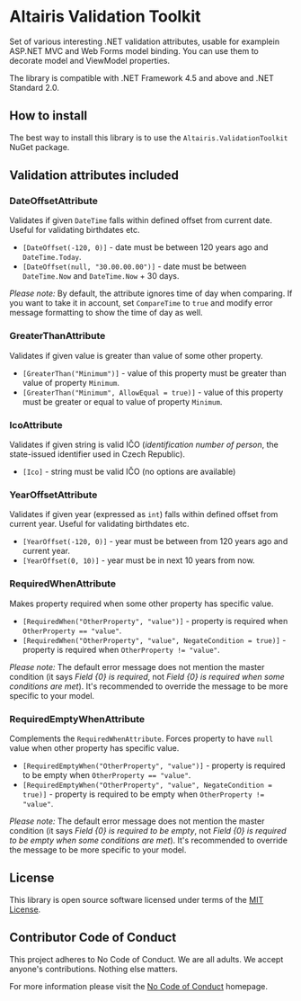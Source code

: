﻿# Altairis Validation Toolkit

Set of various interesting .NET validation attributes, usable for examplein ASP.NET MVC and Web Forms model binding. You can use them to decorate model and ViewModel properties.

The library is compatible with .NET Framework 4.5 and above and .NET Standard 2.0.

## How to install

The best way to install this library is to use the `Altairis.ValidationToolkit` NuGet package.

## Validation attributes included

### DateOffsetAttribute
Validates if given `DateTime` falls within defined offset from current date. Useful for validating birthdates etc.

* `[DateOffset(-120, 0)]` - date must be between 120 years ago and `DateTime.Today`.
* `[DateOffset(null, "30.00.00.00")]` - date must be between `DateTime.Now` and `DateTime.Now` + 30 days.

*Please note:* By default, the attribute ignores time of day when comparing. If you want to take it in account, set `CompareTime` to `true` and modify error message formatting to show the time of day as well.

### GreaterThanAttribute
Validates if given value is greater than value of some other property.

* `[GreaterThan("Minimum")]` - value of this property must be greater than value of property `Minimum`.
* `[GreaterThan("Minimum", AllowEqual = true)]` - value of this property must be greater or equal to value of property `Minimum`.

### IcoAttribute
Validates if given string is valid IČO (*identification number of person*, the state-issued identifier used in Czech Republic).

* `[Ico]` - string must be valid IČO (no options are available)

### YearOffsetAttribute
Validates if given year (expressed as `int`) falls within defined offset from current year. Useful for validating birthdates etc.

* `[YearOffset(-120, 0)]` - year must be between from 120 years ago and current year.
* `[YearOffset(0, 10)]` - year must be in next 10 years from now.

### RequiredWhenAttribute
Makes property required when some other property has specific value.

* `[RequiredWhen("OtherProperty", "value")]` - property is required when `OtherProperty == "value"`.
* `[RequiredWhen("OtherProperty", "value", NegateCondition = true)]` - property is required when `OtherProperty != "value"`.

*Please note:* The default error message does not mention the master condition (it says *Field {0} is required*, not *Field {0} is required when some conditions are met*). It's recommended to override the message to be more specific to your model.

### RequiredEmptyWhenAttribute
Complements the `RequiredWhenAttribute`. Forces property to have `null` value when other property has specific value.

* `[RequiredEmptyWhen("OtherProperty", "value")]` - property is required to be empty when `OtherProperty == "value"`.
* `[RequiredEmptyWhen("OtherProperty", "value", NegateCondition = true)]` - property is required to be empty when `OtherProperty != "value"`.

*Please note:* The default error message does not mention the master condition (it says *Field {0} is required to be empty*, not *Field {0} is required to be empty when some conditions are met*). It's recommended to override the message to be more specific to your model.

## License

This library is open source software licensed under terms of the [MIT License](LICENSE.md).

## Contributor Code of Conduct

This project adheres to No Code of Conduct. We are all adults. We accept anyone's contributions. Nothing else matters.

For more information please visit the [No Code of Conduct](https://github.com/domgetter/NCoC) homepage.